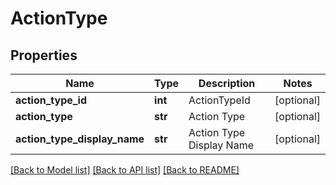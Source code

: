# ActionType

## Properties
Name | Type | Description | Notes
------------ | ------------- | ------------- | -------------
**action_type_id** | **int** | ActionTypeId | [optional] 
**action_type** | **str** | Action Type | [optional] 
**action_type_display_name** | **str** | Action Type Display Name | [optional] 

[[Back to Model list]](../README.md#documentation-for-models) [[Back to API list]](../README.md#documentation-for-api-endpoints) [[Back to README]](../README.md)

